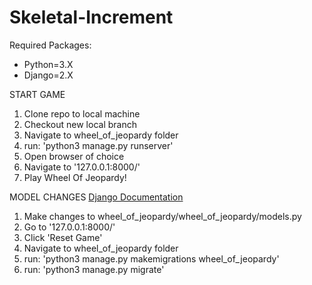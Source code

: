 # Skeletal-Increment


Required Packages:
* Python=3.X
* Django=2.X


START GAME
1) Clone repo to local machine
2) Checkout new local branch
3) Navigate to wheel_of_jeopardy folder
4) run: 'python3 manage.py runserver'
5) Open browser of choice
6) Navigate to '127.0.0.1:8000/'
7) Play Wheel Of Jeopardy!

MODEL CHANGES [Django Documentation](https://docs.djangoproject.com/en/2.2/topics/migrations/#workflow)
1) Make changes to wheel_of_jeopardy/wheel_of_jeopardy/models.py
2) Go to '127.0.0.1:8000/'
3) Click 'Reset Game'
4) Navigate to wheel_of_jeopardy folder
5) run: 'python3 manage.py makemigrations wheel_of_jeopardy'
6) run: 'python3 manage.py migrate'
